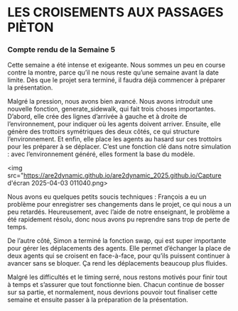 # LES CROISEMENTS AUX PASSAGES PIÈTON

### Compte rendu de la Semaine 5 

Cette semaine a été intense et exigeante. Nous sommes un peu en course contre la montre, parce qu’il ne nous reste qu’une semaine avant la date limite. Dès que le projet sera terminé, il faudra déjà commencer à préparer la présentation.

Malgré la pression, nous avons bien avancé. Nous avons introduit une nouvelle fonction, generate_sidewalk, qui fait trois choses importantes. D’abord, elle crée des lignes d’arrivée à gauche et à droite de l’environnement, pour indiquer où les agents doivent arriver. Ensuite, elle génère des trottoirs symétriques des deux côtés, ce qui structure l’environnement. Et enfin, elle place les agents au hasard sur ces trottoirs pour les préparer à se déplacer. C’est une fonction clé dans notre simulation : avec l’environnement généré, elles forment la base du modèle.

<img src="https://are2dynamic.github.io/are2dynamic_2025.github.io/Capture d'écran 2025-04-03 011040.png>

Nous avons eu quelques petits soucis techniques : François a eu un problème pour enregistrer ses changements dans le projet, ce qui nous a un peu retardés. Heureusement, avec l’aide de notre enseignant, le problème a été rapidement résolu, donc nous avons pu reprendre sans trop de perte de temps.

De l’autre côté, Simon a terminé la fonction swap, qui est super importante pour gérer les déplacements des agents. Elle permet d’échanger la place de deux agents qui se croisent en face-à-face, pour qu’ils puissent continuer à avancer sans se bloquer. Ça rend les déplacements beaucoup plus fluides.

Malgré les difficultés et le timing serré, nous restons motivés pour finir tout à temps et s’assurer que tout fonctionne bien. Chacun continue de bosser sur sa partie, et normalement, nous devrions pouvoir tout finaliser cette semaine et ensuite passer à la préparation de la présentation.
